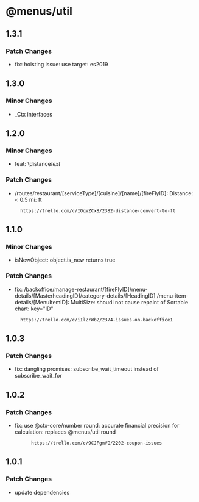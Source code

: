 # @menus/util

## 1.3.1

### Patch Changes

- fix: hoisting issue: use target: es2019

## 1.3.0

### Minor Changes

- \_Ctx interfaces

## 1.2.0

### Minor Changes

- feat: \distance*text*

### Patch Changes

- /routes/restaurant/[serviceType]/[cuisine]/[name]/[fireFlyID]: Distance: < 0.5 mi: ft

      	https://trello.com/c/IOqVZCx8/2382-distance-convert-to-ft

## 1.1.0

### Minor Changes

- isNewObject: object.is_new returns true

### Patch Changes

- fix: /backoffice/manage-restaurant/[fireFlyID]/menu-details/[MasterheadingID]/category-details/[HeadingID]
  /menu-item-details/[MenuItemID]: MultiSize: shoudl not cause repaint of Sortable chart: key="ID"

      	https://trello.com/c/iIlZrWb2/2374-issues-on-backoffice1

## 1.0.3

### Patch Changes

- fix: dangling promises: subscribe_wait_timeout instead of subscribe_wait_for

## 1.0.2

### Patch Changes

- fix: use @ctx-core/number round: accurate financial precision for calculation: replaces @menus/util round

      	    https://trello.com/c/9CJFgmVG/2202-coupon-issues

## 1.0.1

### Patch Changes

- update dependencies
